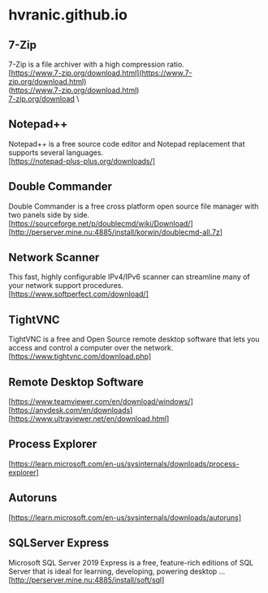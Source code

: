 # hvranic.github.io

## 7-Zip
7-Zip is a file archiver with a high compression ratio. \
[https://www.7-zip.org/download.html](https://www.7-zip.org/download.html) \
(https://www.7-zip.org/download.html) \
[7-zip.org/download](https://www.7-zip.org/download.html) \

## Notepad++
Notepad++ is a free source code editor and Notepad replacement that supports several languages. \
[https://notepad-plus-plus.org/downloads/]

## Double Commander
Double Commander is a free cross platform open source file manager with two panels side by side. \
[https://sourceforge.net/p/doublecmd/wiki/Download/] \
[http://perserver.mine.nu:4885/install/korwin/doublecmd-all.7z]

## Network Scanner
This fast, highly configurable IPv4/IPv6 scanner can streamline many of your network support procedures. \
[https://www.softperfect.com/download/]

## TightVNC
TightVNC is a free and Open Source remote desktop software that lets you access and control a computer over the network. \
[https://www.tightvnc.com/download.php]

## Remote Desktop Software
[https://www.teamviewer.com/en/download/windows/] \
[https://anydesk.com/en/downloads] \
[https://www.ultraviewer.net/en/download.html]

## Process Explorer 
[https://learn.microsoft.com/en-us/sysinternals/downloads/process-explorer]

## Autoruns
[https://learn.microsoft.com/en-us/sysinternals/downloads/autoruns]

## SQLServer Express
Microsoft SQL Server 2019 Express is a free, feature-rich editions of SQL Server that is ideal for learning, developing, powering desktop ... \
[http://perserver.mine.nu:4885/install/soft/sql]
